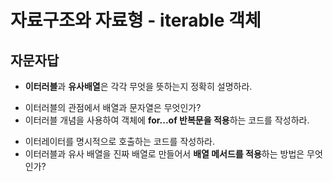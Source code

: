 # 자료구조와 자료형 - iterable 객체

## 자문자답
* **이터러블**과 **유사배열**은 각각 무엇을 뜻하는지 정확히 설명하라.
<!-- 이터러블이란 for...in 반복문을 사용할 수 있도록 Symbol.iterator 메서드를 구현한 객체를 말한다. 유사배열은 인덱스 및 length프로퍼티를 가진 객체를 말한다. -->
* 이터러블의 관점에서 배열과 문자열은 무엇인가?
* 이터러블 개념을 사용하여 객체에 **for...of 반복문을 적용**하는 코드를 작성하라.
<!-- Symbol.iterator 메서드를 구현하여 이터레이터(next메서드가 있는 객체)를 반환하도록 한다. -->
* 이터레이터를 명시적으로 호출하는 코드를 작성하라.
* 이터러블과 유사 배열을 진짜 배열로 만들어서 **배열 메서드를 적용**하는 방법은 무엇인가?
